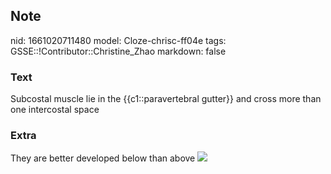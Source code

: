 ## Note
nid: 1661020711480
model: Cloze-chrisc-ff04e
tags: GSSE::!Contributor::Christine_Zhao
markdown: false

### Text
Subcostal muscle lie in the {{c1::paravertebral gutter}} and cross more than one intercostal space

### Extra
They are better developed below than above <img src= 
"Screen%20Shot%202021-06-01%20at%2011.15.50%20am-9ded30d44011d93da280f8394f5215a01f5fb5ee.png">
